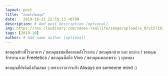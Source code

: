 ```yaml
---
layout: post
title: "ก่อนถึงวันหยุด"
date:   2019-10-22 22:55:13 +0700
description: # Add post description (optional)
img: https://res.cloudinary.com/sdees-reallife/image/upload/a_0/v1571931685/line_1571742822423.jpg # Add image post (optional)
tags: [2019-10]
author: # Add name author (optional)
---
```

ขอบคุณข้าวที่โรงอาหาร / ขอบคุณขนมที่ตลาดหลังโรงงาน / ขอบคุณกล้วย และ มะม่วง / ขอบคุณจักรยาน และ Freeletics / ขอบคุณมือถือ Vivo / ขอบคุณเพลงเพราะ ๆ ทุกเพลง

<i class="fa fa-child" style="color:plum"></i>

ขอบคุณที่ยังคิดถึงกันเสมอ ๆ เพราะเราอาจจะยัง Always on someone mind :)
